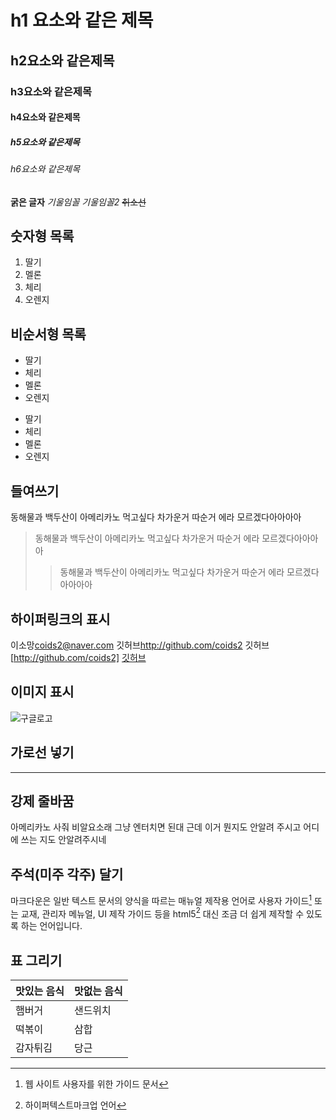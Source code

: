 # h1 요소와 같은 제목
## h2요소와 같은제목
### h3요소와 같은제목
#### h4요소와 같은제목
##### h5요소와 같은제목
###### h6요소와 같은제목
**굵은 글자**
_기울임꼴_
*기울임꼴2*
~~취소선~~

## 숫자형 목록
1. 딸기
2. 멜론
3. 체리
4. 오렌지

## 비순서형 목록
* 딸기
* 체리
* 멜론
* 오렌지
  
- 딸기
- 체리
- 멜론
- 오렌지

## 들여쓰기
동해물과 백두산이 아메리카노 먹고싶다 차가운거 따순거 에라 모르겠다아아아아
>동해물과 백두산이 아메리카노 먹고싶다 차가운거 따순거 에라 모르겠다아아아아
>>동해물과 백두산이 아메리카노 먹고싶다 차가운거 따순거 에라 모르겠다아아아아

## 하이퍼링크의 표시
이소망<coids2@naver.com>
깃허브<http://github.com/coids2>
깃허브[http://github.com/coids2]
[깃허브](http://github.com/coids2)

## 이미지 표시
![구글로고](http://www.google.co.kr/images/srpr/logollw.png)

## 가로선 넣기
---

## 강제 줄바꿈
아메리카노 사줘
비알요소래
그냥 엔터치면 된대
근데 이거 뭔지도 안알려 주시고
어디에 쓰는 지도 안알려주시네

## 주석(미주 각주) 달기
마크다운은 일반 텍스트 문서의 양식을 따르는 매뉴얼 제작용 언어로
사용자 가이드[^1] 또는 교재, 관리자 메뉴얼, UI 제작 가이드 등을 
html5[^2] 대신 조금 더 쉽게 제작할 수 있도록 하는 언어입니다.

[^1]: 웹 사이트 사용자를 위한 가이드 문서
[^2]: 하이퍼텍스트마크업 언어

## 표 그리기
맛있는 음식|맛없는 음식
---|---
햄버거|샌드위치
떡볶이|삼합
감자튀김|당근
